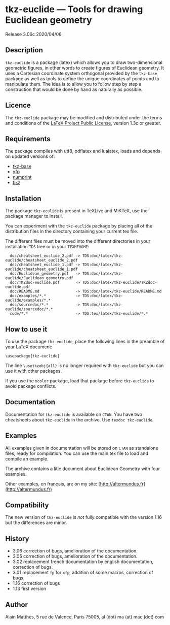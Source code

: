 # tkz-euclide — Tools for drawing Euclidean geometry

Release 3.06c 2020/04/06

## Description

`tkz-euclide` is a package (latex) which allows you to draw  two-dimensional
geometric figures, in other words to create figures of Euclidean geometry.
It uses a Cartesian coordinate system orthogonal provided by the `tkz-base`
package as well as tools to define the unique coordinates of points and to
manipulate them. The idea is to allow you to follow step by step a construction
that would be done by hand as naturally as possible.

## Licence

The `tkz-euclide` package may be modified and distributed under the terms and
conditions of the [LaTeX Project Public License](https://www.latex-project.org/lppl/), version 1.3c or greater.


## Requirements

The package compiles with utf8, pdflatex and lualatex, loads and depends on updated versions of:
- [tkz-base](https://ctan.org/pkg/tkz-base)
- [xfp](https://ctan.org/pkg/xfp)
- [numprint](https://ctan.org/pkg/numprint)
- [tikz](https://ctan.org/pkg/tikz)

## Installation

The package `tkz-eculide` is present in TeXLive and MiKTeX, use the package
manager to install.

You can experiment with the `tkz-euclide` package by placing all of the
distribution files in the directory containing your current tex file.

The different files must be moved into the different directories in your
installation `TDS` tree or in your `TEXMFHOME`:

```
  doc/cheatsheet_euclide_2.pdf -> TDS:doc/latex/tkz-euclide/cheatsheet_euclide_2.pdf
  doc/cheatsheet_euclide_1.pdf -> TDS:doc/latex/tkz-euclide/cheatsheet_euclide_1.pdf
  doc/Euclidean_geometry.pdf   -> TDS:doc/latex/tkz-euclide/Euclidean_geometry.pdf
  doc/TKZdoc-euclide.pdf       -> TDS:doc/latex/tkz-euclide/TKZdoc-euclide.pdf
  doc/README.md                -> TDS:doc/latex/tkz-euclide/README.md
  doc/examples/*.*             -> TDS:doc/latex/tkz-euclide/examples/*.*
  doc/sourcedoc/*.*            -> TDS:doc/latex/tkz-euclide/sourcedoc/*.*
  code/*.*                     -> TDS:tex/latex/tkz-euclide/*.*
```

## How to use it

To use the package `tkz-euclide`, place the following lines in the preamble of
your LaTeX document:

```
\usepackage{tkz-euclide}
```

The line `\usetkzobj{all}` is no longer required with `tkz-euclide` but you can use it with
other packages.

If you use the `xcolor` package, load that package before `tkz-euclide` to avoid
package conflicts.

## Documentation

Documentation for `tkz-euclide` is available on `CTAN`. You have two
cheatsheets about `tkz-euclide` in the archive. Use `texdoc tkz-euclide`.

## Examples

All  examples given in documentation will be stored on `CTAN` as standalone
files, ready for compilation. You can use the main.tex file to load and
compile  an example.

The archive contains a litle document about Euclidean Geometry with four
examples.

Other examples, en français, are on my site: [http://altermundus.fr](http://altermundus.fr)

## Compatibility

The new version of `tkz-euclide` is *not* fully compatible with the version
1.16 but the differences are minor.

## History
- 3.06 correction of bugs, amelioration of the documentation.
- 3.05 correction of bugs, amelioration of the documentation.
- 3.02 replacement french documentation by english documentation, correction of bugs.
- 3.01 replacement `fp` for `xfp`, addition of some macros, correction of bugs
- 1.16 correction of bugs
- 1.13 first version

## Author

Alain Matthes, 5 rue de Valence, Paris 75005, al (dot) ma (at) mac (dot) com

